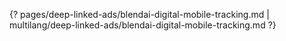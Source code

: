 {? pages/deep-linked-ads/blendai-digital-mobile-tracking.md | multilang/deep-linked-ads/blendai-digital-mobile-tracking.md ?}

